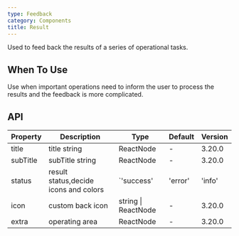 ```yaml
---
type: Feedback
category: Components
title: Result
---
```


Used to feed back the results of a series of operational tasks.

## When To Use

Use when important operations need to inform the user to process the results and the feedback is more complicated.

## API

| Property | Description | Type | Default | Version |
| --- | --- | --- | --- | --- |
| title | title string | ReactNode | - | 3.20.0 |
| subTitle | subTitle string | ReactNode | - | 3.20.0 |
| status | result status,decide icons and colors | `'success' | 'error' | 'info' | 'warning'| '404' | '403' | '500'` | 'info' | 3.20.0 |
| icon | custom back icon | string \| ReactNode | - | 3.20.0 |
| extra | operating area | ReactNode | - | 3.20.0 |
 